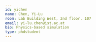 ```yaml
---
id: yichen
name: Chen, Yi-Lu
room: Lab Building West, 2nd floor, 107
email: yi-lu.chen@ist.ac.at
bio: Physics-based simulation
type: phdstudent
---
```

